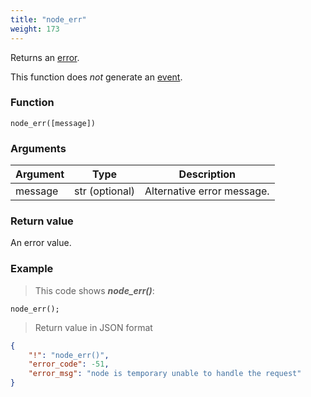 ```yaml
---
title: "node_err"
weight: 173
---
```


Returns an [error](../../data-types/error).

This function does *not* generate an [event](../../events).

### Function
`node_err([message])`

### Arguments
Argument | Type | Description
-------- | ---- | -----------
message | str (optional) | Alternative error message.

### Return value
An error value.

### Example

> This code shows ***node_err()***:

```thingsdb,json_response
node_err();
```

> Return value in JSON format

```json
{
    "!": "node_err()",
    "error_code": -51,
    "error_msg": "node is temporary unable to handle the request"
}
```
